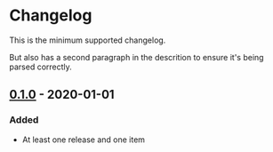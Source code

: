 # Changelog

This is the minimum supported changelog.

But also has a second paragraph in the descrition to ensure it's being parsed correctly.

## [0.1.0] - 2020-01-01

### Added

- At least one release and one item

[0.1.0]: https://github.com/infra-blocks/rs-changelog/releases/tag/v0.1.0
